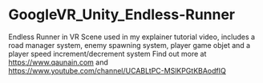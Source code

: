 # GoogleVR_Unity_Endless-Runner
Endless Runner in VR Scene used in my explainer tutorial video, includes a road manager system, enemy spawning system, player game objet and a player speed increment/decrement system
Find out more at https://www.qaunain.com and https://www.youtube.com/channel/UCABLtPC-MSlKPGtKBAodfIQ
